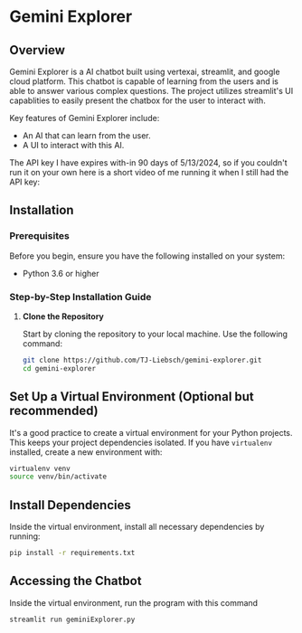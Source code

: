 # Gemini Explorer

## Overview

Gemini Explorer is a AI chatbot built using vertexai, streamlit, and google cloud platform. This chatbot is capable of learning from the users and is able to answer various complex questions. The project utilizes streamlit's UI capablities to easily present the chatbox for the user to interact with.

Key features of Gemini Explorer include:
- An AI that can learn from the user.
- A UI to interact with this AI.

The API key I have expires with-in 90 days of 5/13/2024, so if you couldn't run it on your own here is a short video of me running it when I still had the API key:

## Installation

### Prerequisites
Before you begin, ensure you have the following installed on your system:
- Python 3.6 or higher

### Step-by-Step Installation Guide

1. **Clone the Repository**
   
   Start by cloning the repository to your local machine. Use the following command:
   ```bash
   git clone https://github.com/TJ-Liebsch/gemini-explorer.git
   cd gemini-explorer

## Set Up a Virtual Environment (Optional but recommended)

It's a good practice to create a virtual environment for your Python projects. This keeps your project dependencies isolated. If you have `virtualenv` installed, create a new environment with:

```bash
virtualenv venv
source venv/bin/activate
```

## Install Dependencies
Inside the virtual environment, install all necessary dependencies by running:
```bash
pip install -r requirements.txt
```

## Accessing the Chatbot
Inside the virtual environment, run the program with this command
```bash
streamlit run geminiExplorer.py
```
